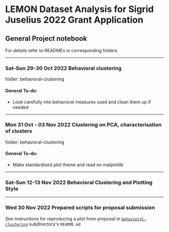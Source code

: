 # LEMON Dataset Analysis for Sigrid Juselius 2022 Grant Application
## General Project notebook
For details refer to READMEs in corresponding folders

---

### Sat-Sun 29-30 Oct 2022 Behavioral clustering
folder: behavioral-clustering

#### General To-do:
- Look carefully into behavioral measures used and clean them up if needed 

---

### Mon 31 Oct - 03 Nov 2022 Clustering on PCA, characterisation of clusters
folder: behavioral-clustering

#### General To-do:
- Make standardised plot theme and read on matplotlib

---

### Sat-Sun 12-13 Nov 2022 Behavioral Clustering and Plotting Style

---

### Wed 30 Nov 2022 Prepared scripts for proposal submission

See instructions for reproducing a plot from proposal in [`behavioral-clustering`](https://github.com/artem-ii/juselius22/tree/main/behavioral-clustering) subdirectory's `README.md`